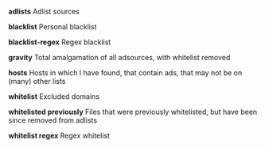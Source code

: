 **adlists**
Adlist sources


**blacklist**
Personal blacklist


**blacklist-regex**
Regex blacklist


**gravity**
Total amalgamation of all adsources, with whitelist removed


**hosts**
Hosts in which I have found, that contain ads, that may not be on (many) other lists


**whitelist**
Excluded domains


**whitelisted previously**
Files that were previously whitelisted, but have been since removed from adlists


**whitelist regex**
Regex whitelist

